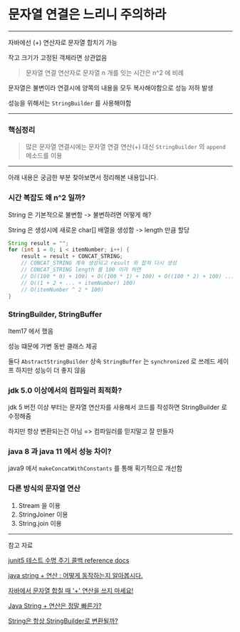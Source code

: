 # 문자열 연결은 느리니 주의하라

---

자바에선 (+) 연산자로 문자열 합치기 가능

작고 크기가 고정된 객체라면 상관없음

> 문자열 연결 연산자로 문자열 n 개를 잇는 시간은 n^2 에 비례

문자열은 불변이라 연결시에 양쪽의 내용을 모두 복사해야함으로 성능 저하 발생

성능을 위해서는 `StringBuilder` 를 사용해야함

---

### 핵심정리

> 많은 문자열 연결시에는 문자열 연결 연산(+) 대신 `StringBuilder` 의 `append` 메소드를 이용 


---

아래 내용은 궁금한 부분 찾아보면서 정리해본 내용입니다.

### 시간 복잡도 왜 n^2 일까?

String 은 기본적으로 불변함 -> 불변하려면 어떻게 해?

String 은 생성시에 새로운 char[] 배열을 생성함 -> length 만큼 할당

```java
String result = "";
for (int i = 0; i < itemNumber; i++) {
    result = result + CONCAT_STRING;
    // CONCAT_STRING 계속 생성되고 result 와 합쳐 다시 생성
    // CONCAT_STRING length 를 100 이라 하면
    // O((100 * 0) + 100) + O((100 * 1) + 100) + O((100 * 2) + 100) ... + O((100 * itemNumber -1) + 100)
    // O((1 + 2 + ... + itemNumber) 100)
    // O(itemNumber ^ 2 * 100)    
}

```


### StringBuilder, StringBuffer

Item17 에서 했음

성능 떄문에 가변 동반 클래스 제공

둘다 `AbstractStringBuilder` 상속 `StringBuffer` 는 `synchronized` 로 쓰레드 세이프 하지만
성능이 더 좋지 않음


### jdk 5.0 이상에서의 컴파일러 최적화?

jdk 5 버전 이상 부터는 문자열 연산자를 사용해서 코드를 작성하면 StringBuilder 로 수정해줌

하지만 항상 변환되는건 아님 => 컴파일러를 믿지말고 잘 만들자


### java 8 과 java 11 에서 성능 차이?

java9 에서 `makeConcatWithConstants` 를 통해 획기적으로 개선함


### 다른 방식의 문자열 연산

1. Stream 을 이용
2. StringJoiner 이용
3. String.join 이용


---

참고 자료

[junit5 테스트 수명 주기 콜백 reference docs](https://junit.org/junit5/docs/current/user-guide/#extensions-lifecycle-callbacks-timing-extension)

[java string + 연산 : 어떻게 동작하는지 알아봅시다.](https://codingdog.tistory.com/entry/java-string-연산-어떻게-동작하는지-알아봅시다)

[자바에서 문자열 합칠 때 '+' 연산을 쓰지 마세요!](https://nahwasa.com/entry/자바에서-String에-대한-연산을-쓰지-마세요-StringBuilder-StringBuffer)

[Java String + 연산은 정말 빠른가?](https://sundries-in-myidea.tistory.com/139)

[String은 항상 StringBuilder로 변환될까?](https://siyoon210.tistory.com/160)
